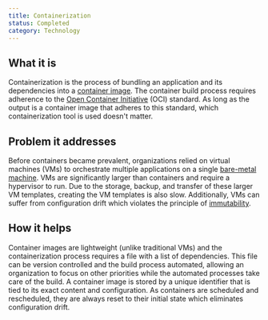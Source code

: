 ```yaml
---
title: Containerization
status: Completed
category: Technology
---
```


## What it is

Containerization is the process of bundling an application and its dependencies into a [container image](/container-image/). The container build process requires adherence to the [Open Container Initiative](https://opencontainers.org) (OCI) standard. As long as the output is a container image that adheres to this standard, which containerization tool is used doesn't matter.

## Problem it addresses 

Before containers became prevalent, organizations relied on virtual machines (VMs) to orchestrate multiple applications on a single [bare-metal machine](/bare_metal_machine/). VMs are significantly larger than containers and require a hypervisor to run. Due to the storage, backup, and transfer of these larger VM templates, creating the VM templates is also slow. Additionally, VMs can suffer from configuration drift which violates the principle of [immutability](/immutable_infrastructure/).

## How it helps

Container images are lightweight (unlike traditional VMs) and the containerization process requires a file with a list of dependencies. This file can be version controlled and the build process automated, allowing an organization to focus on other priorities while the automated processes take care of the build. A container image is stored by a unique identifier that is tied to its exact content and configuration. As containers are scheduled and rescheduled, they are always reset to their initial state which eliminates configuration drift.
